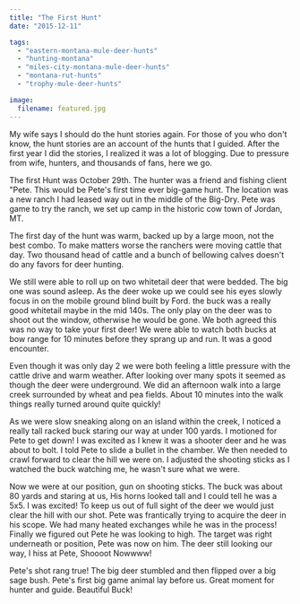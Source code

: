```yaml
---
title: "The First Hunt"
date: "2015-12-11"

tags: 
  - "eastern-montana-mule-deer-hunts"
  - "hunting-montana"
  - "miles-city-montana-mule-deer-hunts"
  - "montana-rut-hunts"
  - "trophy-mule-deer-hunts"

image:
  filename: featured.jpg
---
```


My wife says I should do the hunt stories again. For those of you who don't know, the hunt stories are an account of the hunts that I guided. After the first year I did the stories, I realized it was a lot of blogging. Due to pressure from wife, hunters, and thousands of fans, here we go.

The first Hunt was October 29th. The hunter was a friend and fishing client "Pete. This would be Pete's first time ever big-game hunt. The location was a new ranch I had leased way out in the middle of the Big-Dry. Pete was game to try the ranch, we set up camp in the historic cow town of Jordan, MT.

The first day of the hunt was warm, backed up by a large moon, not the best combo. To make matters worse the ranchers were moving cattle that day. Two thousand head of cattle and a bunch of bellowing calves doesn't do any favors for deer hunting.

We still were able to roll up on two whitetail deer that were bedded. The big one was sound asleep. As the deer woke up we could see his eyes slowly focus in on the mobile ground blind built by Ford. the buck was a really good whitetail maybe in the mid 140s. The only play on the deer was to shoot out the window, otherwise he would be gone. We both agreed this was no way to take your first deer! We were able to watch both bucks at bow range for 10 minutes before they sprang up and run. It was a good encounter.

Even though it was only day 2 we were both feeling a little pressure with the cattle drive and warm weather. After looking over many spots it seemed as though the deer were underground. We did an afternoon walk into a large creek surrounded by wheat and pea fields. About 10 minutes into the walk things really turned around quite quickly!

As we were slow sneaking along on an island within the creek, I noticed a really tall racked buck staring our way at under 100 yards. I motioned for Pete to get down! I was excited as I knew it was a shooter deer and he was about to bolt. I told Pete to slide a bullet in the chamber. We then needed to crawl forward to clear the hill we were on. I adjusted the shooting sticks as I watched the buck watching me, he wasn't sure what we were.

Now we were at our position, gun on shooting sticks. The buck was about 80 yards and staring at us, His horns looked tall and I could tell he was a 5x5. I was excited! To keep us out of full sight of the deer we would just clear the hill with our shot. Pete was frantically trying to acquire the deer in his scope. We had many heated exchanges while he was in the process! Finally we figured out Pete he was looking to high. The target was right underneath or position, Pete was now on him. The deer still looking our way, I hiss at Pete, Shoooot Nowwww!

Pete's shot rang true! The big deer stumbled and then flipped over a big sage bush. Pete's first big game animal lay before us. Great moment for hunter and guide. Beautiful Buck!
